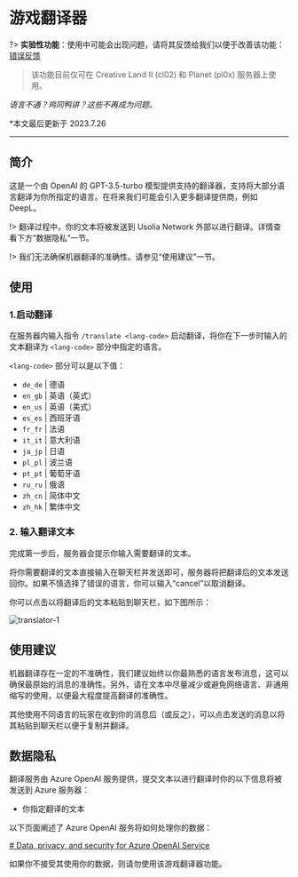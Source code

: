 # 游戏翻译器

?> **实验性功能**：使用中可能会出现问题，请将其反馈给我们以便于改善该功能：[错误反馈](https://usolia.net/bug-report)

> 该功能目前仅可在 Creative Land II (cl02) 和 Planet (pl0x) 服务器上使用。

*语言不通？鸡同鸭讲？这些不再成为问题。*

*本文最后更新于 2023.7.26

------

## 简介

这是一个由 OpenAI 的 GPT-3.5-turbo 模型提供支持的翻译器，支持将大部分语言翻译为你所指定的语言。在将来我们可能会引入更多翻译提供商，例如 DeepL。

!> 翻译过程中，你的文本将被发送到 Usolia Network 外部以进行翻译。详情查看下方“数据隐私”一节。

!> 我们无法确保机器翻译的准确性。请参见“使用建议”一节。

## 使用

### 1.启动翻译

在服务器内输入指令 `/translate <lang-code>` 启动翻译，将你在下一步时输入的文本翻译为 `<lang-code>` 部分中指定的语言。

`<lang-code>` 部分可以是以下值：

- `de_de` | 德语
- `en_gb` | 英语（英式）
- `en_us` | 英语（美式）
- `es_es` | 西班牙语
- `fr_fr` | 法语
- `it_it` | 意大利语
- `ja_jp` | 日语
- `pl_pl` | 波兰语
- `pt_pt` | 葡萄牙语
- `ru_ru` | 俄语
- `zh_cn` | 简体中文
- `zh_hk` | 繁体中文

### 2. 输入翻译文本

完成第一步后，服务器会提示你输入需要翻译的文本。

将你需要翻译的文本直接输入在聊天栏并发送即可，服务器将把翻译后的文本发送回你。如果不慎选择了错误的语言，你可以输入“cancel”以取消翻译。

你可以点击以将翻译后的文本粘贴到聊天栏，如下图所示：

![translator-1](https://assets-docs.usolia.net/docs.usolia.net/images/mechanisms/translator-1.png)

## 使用建议

机器翻译存在一定的不准确性，我们建议始终以你最熟悉的语言发布消息，这可以确保最原始的消息的准确性。另外，请在文本中尽量减少或避免网络语言、非通用缩写的使用，以便最大程度提高翻译的准确性。

其他使用不同语言的玩家在收到你的消息后（或反之），可以点击发送的消息以将其粘贴到聊天栏以便于复制并翻译。

## 数据隐私

翻译服务由 Azure OpenAI 服务提供，提交文本以进行翻译时你的以下信息将被发送到 Azure 服务器：

- 你指定翻译的文本

以下页面阐述了 Azure OpenAI 服务将如何处理你的数据：

[# Data, privacy, and security for Azure OpenAI Service](https://learn.microsoft.com/en-us/legal/cognitive-services/openai/data-privacy)

如果你不接受其使用你的数据，则请勿使用该游戏翻译器功能。